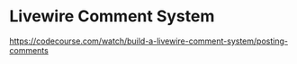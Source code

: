 # Livewire Comment System

https://codecourse.com/watch/build-a-livewire-comment-system/posting-comments


